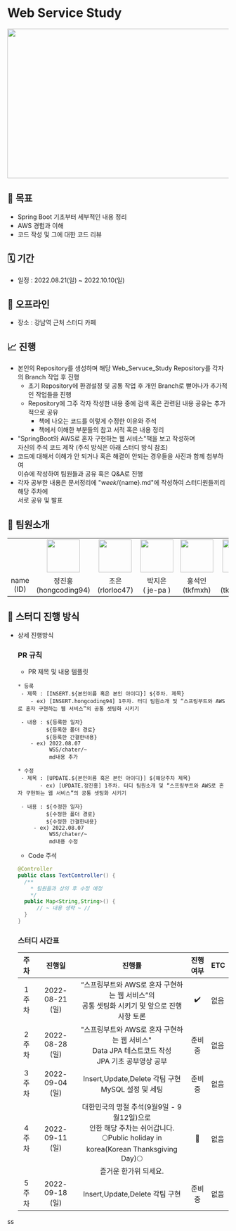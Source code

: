 # **Web Service Study**

<div align="center">
<img src="https://user-images.githubusercontent.com/66407386/183276924-b75b2150-827f-4657-aef4-6f9f7c82478a.png" width="700" height="340"/>

</div>

## 📝 목표
- Spring Boot 기초부터 세부적인 내용 정리
- AWS 경험과 이해
- 코드 작성 및 그에 대한 코드 리뷰

## 🗓 기간
- 일정 : 2022.08.21(일) ~ 2022.10.10(일)

## 🚗 오프라인
- 장소 : 강남역 근처 스터디 카페

## 📈 진행
- 본인의 Repository를 생성하며 해당 Web_Servuce_Study Repository를 각자의 Branch 작업 후 진행
    - 초기 Repository에 환경설정 및 공통 작업 후 개인 Branch로 뻗어나가 추가적인 작업들을 진행
    - Repository에 그주 각자 작성한 내용 중에 검색 혹은 관련된 내용 공유는 추가적으로 공유
        - 책에 나오는 코드를 이렇게 수정한 이유와 주석
        - 책에서 이해한 부분들의 참고 서적 혹은 내용 정리
- "SpringBoot와 AWS로 혼자 구현하는 웹 서비스"책을 보고 작성하며<br/>자신의 주석 코드 제작 (주석 방식은 아래 스터디 방식 참조)
- 코드에 대해서 이해가 안 되거나 혹은 해결이 안되는 경우들을 사진과 함께 첨부하여<br/>이슈에 작성하여 팀원들과 공유 혹은 Q&A로 진행
- 각자 공부한 내용은 문서정리에 "${week}/${name}.md"에 작성하여 스터디원들끼리 해당 주차에<br/>서로 공유 및 발표

## 👥 팀원소개
<div align="center">
  <table>
    <tr>
        <td align="center"></td>
        <td align="center">
            <a href="https://github.com/hongcoding94"><img width="75px" src="https://avatars.githubusercontent.com/u/66407386?v=4" /></a>
        </td>
        <td align="center">
            <a href="https://github.com/rlorloc47"><img width="75px" src="https://avatars.githubusercontent.com/u/89571328?v=4" /></a>
        </td>
        <td align="center">
            <a href="https://github.com/je-pa"><img width="75px" src="https://avatars.githubusercontent.com/u/76720692?v=4" /></a>
        </td>
        <td align="center">
            <a href="https://github.com/tkfmxh"><img width="75px" src="https://avatars.githubusercontent.com/u/60864023?v=4" /></a>
        </td>
        <td align="center">
            <a href="https://github.com/tkdgus97"><img width="75px" src="https://avatars.githubusercontent.com/u/106962275?v=4" /></a>
        </td>
        <td align="center">
            <a href="https://github.com/gkfgran5037"><img width="75px" src="https://avatars.githubusercontent.com/u/42172353?v=4" /></a>
        </td>
        <td align="center">
            <a href="https://github.com/dnwlsrla40"><img width="75px" src="https://avatars.githubusercontent.com/u/23308642?v=4" /></a>
        </td>
      </tr>
    <tr>
        <td align="center">name<br/>(ID)</td>
        <td align="center">정진홍<br/>(hongcoding94)</td>
        <td align="center">조은<br/>(rlorloc47)</td>
        <td align="center">박지은<br/>( je-pa )</td>
        <td align="center">홍석인<br/>(tkfmxh)</td>
        <td align="center">전상현<br/>(tkdgus97)</td>
        <td align="center">김유미<br/>(gkfgran5037)</td>
        <td align="center">김우진<br/>(dnwlsrla40)</td>
    </tr>
</table>
</div>

## 🔲 **스터디 진행 방식**
- 상세 진행방식
  ### **PR 규칙**

  - PR 제목 및 내용 템플릿
  ```text 
  * 등록
   - 제목 : [INSERT.${본인이름 혹은 본인 아이디}] ${주차. 제목}
      - ex) [INSERT.hongcoding94] 1주차. 터디 팀원소개 및 “스프링부트와 AWS로 혼자 구현하는 웹 서비스”의 공통 셋팅화 시키기
      
   - 내용 : ${등록한 일자}
           ${등록한 폴더 경로}
           ${등록한 간결한내용}
      - ex) 2022.08.07
            WSS/chater/~
            md내용 추가 
      
  * 수정
   - 제목 : [UPDATE.${본인이름 혹은 본인 아이디}] ${해당주차 제목}
         - ex) [UPDATE.정진홍] 1주차. 터디 팀원소개 및 “스프링부트와 AWS로 혼자 구현하는 웹 서비스”의 공통 셋팅화 시키기
         
   - 내용 : ${수정한 일자}
           ${수정한 폴더 경로}
           ${수정한 간결한내용}
       - ex) 2022.08.07
            WSS/chater/~
            md내용 수정 
  ```

    - Code 주석
  ```java
  @Controller
  public class TextController() {
    /** 
      * 팀원들과 상의 후 수정 예정
      */
    public Map<String,String>() {
        // ~ 내용 생략 ~ //
    }
  }
  ```

  ### 스터디 시간표
  | 주차 | 진행일 | 진행률 | 진행 여부 | ETC |
  |:---:|:---:|:---:|:---:|---|
  |1주차|2022-08-21 (일)|“스프링부트와 AWS로 혼자 구현하는 웹 서비스”의<br/>공통 셋팅화 시키기 및 앞으로 진행 사항 토론|✔️|없음|
  |2주차|2022-08-28 (일)|"스프링부트와 AWS로 혼자 구현하는 웹 서비스"<br/>Data JPA 테스트코드 작성<br/>JPA 기초 공부영상 공부|준비 중 |없음|
  |3주차|2022-09-04 (일)|Insert,Update,Delete 각팀 구현<br/>MySQL 설정 및 세팅|준비 중 |없음|
  |4주차|2022-09-11 (일)|대한민국의 명절 추석(9월9일 - 9월12일)으로<br/>인한 해당 주차는 쉬어갑니다.<br/>🌕Public holiday in korea(Korean Thanksgiving Day)🌕<br/>즐거운 한가위 되세요.|🛑|없음|
  |5주차|2022-09-18 (일)|Insert,Update,Delete 각팀 구현|준비 중 |없음|
ss